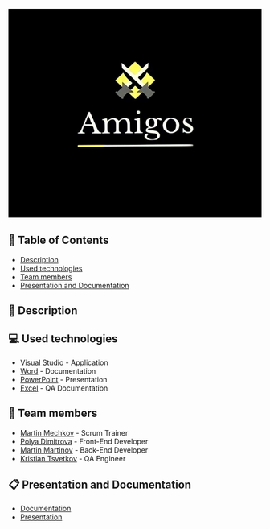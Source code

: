 <p align="center">
  <a href=" rel="noopener">
    <img src="Images/logo2Copy.jpg" alt="Logo">
  </a>
</p>

## 📝 Table of Contents
- [Description](#description)
- [Used technologies](#used_technologies)
- [Team members](#team_members)
- [Presentation and Documentation](#documentation)

## 📖 Description <a name="description"></a>


## 💻 Used technologies <a name="used_technologies"></a>
- [Visual Studio](https://visualstudio.microsoft.com/) - Application
- [Word](https://www.microsoft.com/en-us/microsoft-365/word) - Documentation
- [PowerPoint](https://www.microsoft.com/en-us/microsoft-365/powerpoint) - Presentation
- [Excel](https://www.microsoft.com/en-us/microsoft-365/excel) - QA Documentation



## 👥 Team members <a name="team_members"></a>
- [Martin Mechkov](https://github.com/MMMechkov19) - Scrum Trainer 
- [Polya Dimitrova](https://github.com/PDDimitrova19) - Front-End Developer
- [Martin Martinov](https://github.com/MVMartinov19) - Back-End Developer
- [Kristian Tsvetkov](https://github.com/KPTsvetkov19) - QA Engineer

## 📋 Presentation and Documentation <a name="documentation"></a>
+ [Documentation](https://github.com/MMMechkov19/Untitled/blob/main/Documents/Documentation/Untitled-Documentation.docx)
+ [Presentation](https://github.com/MMMechkov19/Untitled/tree/main/Documents/Presentation)
